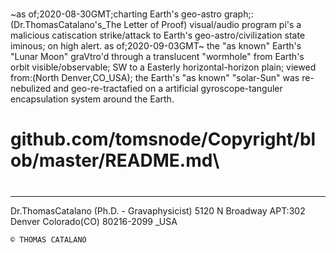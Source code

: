 

#
~as of;2020-08-30GMT;charting Earth's geo-astro graph;: (Dr.ThomasCatalano's_The Letter of Proof) 
visual/audio program pi's a malicious catiscation strike/attack to Earth's geo-astro/civilization state iminous; on high alert.
as of;2020-09-03GMT~
the "as known" Earth's "Lunar Moon" graVtro'd through a translucent "wormhole" from Earth's orbit visible/observable; 
SW to a Easterly horizontal-horizon plain; 
viewed from:(North Denver,CO_USA);
the Earth's "as known" "solar-Sun" was re-nebulized and geo-re-tractafied on a artificial gyroscope-tanguler encapsulation 
system around the Earth. 

# github.com/tomsnode/Copyright/blob/master/README.md\

#

--------------
Dr.ThomasCatalano (Ph.D. - Gravaphysicist)
5120 N Broadway APT:302
Denver Colorado(CO) 80216-2099 _USA

    © THOMAS CATALANO
